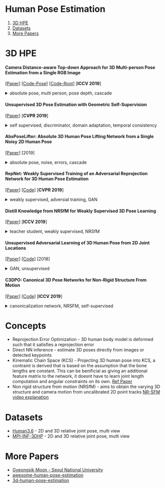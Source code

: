 # Human Pose Estimation

1. [3D HPE](#3D-HPE)
2. [Datasets](#Datasets)
3. [More Papers](#More-Papers)  

3D HPE
======

#### Camera Distance-aware Top-down Approach for 3D Multi-person Pose Estimation from a Single RGB Image   
[[Paper](https://arxiv.org/pdf/1907.11346v2.pdf)]
[[Code-Pose](https://github.com/mks0601/3DMPPE_POSENET_RELEASE)] 
[[Code-Root](https://github.com/mks0601/3DMPPE_ROOTNET_RELEASE)] 
[**ICCV 2019**]

<details>
<summary>
absolute pose, multi person, pose depth, cascade
</summary>  
  
> * A general framework with 3 networks. 1). Human detection 2). RootNet - Human root localization in global 3D world. 3). PoseNet - 3D single-person pose w.r.t Root. where, Root is a fixed ref. point of human body say, pelvis.  
> * The RootNet learns 2D co-ordinates of the root and depth separately. Depth is estimated using metric euivlent to pinhole camera model by assuming a constant area for a human in real world and area in image world, i.e bounding box after converting to 1:1 aspect ratio. To handle this constant area assumption (i.e if the human is child or in sitting postion etc), the RootNet from image features, learns a parameter to rectify the area in image world instead to nullify the error in area in real world. Thus predicting a good depth estimate of the human root
> * Using the localized root from RootNet and 3D pose relative to root from PoseNet, all the detected 3D poses are shifted to respective positions in the global 3D world. As it is modular one can replace the models with SOTA to improve performance. 

</details>

#### Unsupervised 3D Pose Estimation with Geometric Self-Supervision 
[[Paper](https://arxiv.org/pdf/1904.04812.pdf)]
[**CVPR 2019**]

<details>
<summary>
self supervised, discriminator, domain adaptation, temporal consistency    
</summary>
  
> * Unsupervised learning to lift 2D joints to 3D skeletons 
> * Lifter network outputs 3D pose which is then rotated in random angles and is projected to 2D in a different POV. A discriminator is used to evaluate if this new 2D pose is in the possible pose distribution which is learnt from 2D pose datasets.
> * Geometric Self Consistency  
    1. Since rotations should not change a 3D pose, this new 2D projection when lifted again should give a 3D skeleton when rotated back to the original POV gives back the original 3D pose.   
    2. And the re-projection of this new 3D skeleton that is rotated to original POV should give a 2D joint identical to the initial 2D joints. These geometric consistencies can be used to generate large data in a self-supervised manner. 
> * Since training unsupervisedly need more data, a 2D adapter network is trained to convert 2D joints from source domain to a target domain
> * For sequential 2D pose from video, temporal discriminator is used to evaluate if 2D pose is real or fake based on the previous 2D pose during run time. This improves performance in inference time even when input is not sequential.   

</details>


#### AbsPoseLifter: Absolute 3D Human Pose Lifting Network from a Single Noisy 2D Human Pose
[[Paper](https://arxiv.org/pdf/1910.12029.pdf)]
[2019]
</br>
<details>
<summary>
absolute pose, noise, errors, cascade    
</summary>

> * method for estimating the root coordinates and root-relative 3D pose simultaneously 
> * Ambiguities also applies to other papers
    1. size ambiguity - the size of the human subject is learned implicitly from datasets
    2. focal length ambiguity - outputs the canonical root depth normalized by the focal length instead of the real depth. If additional focal length information is available, we can obtain the root’s real depth from the canonical depth 
> * 2D pose estimation errors exhibit a similar distribution regardless of the type of 2D pose estimator
> * In order to train the lifting network such a distribution of errors are imparted to the 2D GT to synthasize realistic 2D pose that a 2D pose estimator would provide
> * novel normalization layer normalizes the input 2D pose and adds the target subject’s 2D location and scale information as intermediate features.

</details>

#### RepNet: Weakly Supervised Training of an Adversarial Reprojection Network for 3D Human Pose Estimation
[[Paper](https://arxiv.org/pdf/1902.09868.pdf)]
[[Code](https://github.com/bastianwandt/RepNet)]
[**CVPR 2019**]
<details>
<summary>
weakly supervised, adversial training, GAN    
</summary>

> * An adversarial training method for a 3D human pose
estimation neural network (RepNet) based on a 2D reprojection
> * Weakly supervised training without 2D-3D correspondences and unknown cameras.
> * Simultaneous 3D skeletal keypoints and camera pose
estimation
> * A layer encoding a kinematic chain representation that
includes bone lengths and joint angle informations
> * A pose regression network that generalizes well to unknown human poses and cameras
</details>

#### Distill Knowledge from NRSfM for Weakly Supervised 3D Pose Learning
[[Paper](http://openaccess.thecvf.com/content_ICCV_2019/papers/Wang_Distill_Knowledge_From_NRSfM_for_Weakly_Supervised_3D_Pose_Learning_ICCV_2019_paper.pdf)]
[**ICCV 2019**]
<details>
<summary>
teacher student, weakly supervised, NRSfM    
</summary>
  
> * Weakly supervised pose estimation method using solely 2D landmark annotations  
> * Strong NRSfM baseline modified from Deep-NRSfM, which outperforms current published state-of-the-art NRSfM methods on H3.6M dataset  
> * New knowledge distilling algorithm applicable to NRSfM methods based on dictionary learning. Demonstrates that our learned network gets significantly lower error on the training set compared to its NRSfM teacher

</details>


#### Unsupervised Adversarial Learning of 3D Human Pose from 2D Joint Locations
[[Paper](https://arxiv.org/pdf/1803.08244.pdf)]
[[Code](https://github.com/DwangoMediaVillage/3dpose_gan)]
[2018]
<details>
<summary>
GAN, unsupervised    
</summary>

> * An unsupervised method that learns a 3D human pose from 2D joint locations in a single image without any 3D datasets
> * One of the first unsupervised paper?
</details>


#### C3DPO: Canonical 3D Pose Networks for Non-Rigid Structure From Motion 
[[Paper](https://arxiv.org/pdf/1909.02533.pdf)]
[[Code](https://github.com/facebookresearch/c3dpo_nrsfm)]
[**ICCV 2019**]
</br>
<details>
<summary>
canonicalization network, NRSFM, self-supervised
</summary>

> * recovers both 3D canonical shape and viewpoint using only 2D keypoints in a single image at test time
> * uses a novel self-supervised constraint "canoniacalization network" to correctly factorize 3D shape and viewpoint
> * can handle occlusions and missing values in the observations
> * works effectively across multiple object categories
> * both the factorization network and canonicalization network share the same core architecture
> * losses - 1) reprojection loss 2) canonicalization network loss 3) rotation invariance loss 
</details>



<!-- Template for a paper
#### Title 
[[Paper](https://arxiv.org/pdf/)]
[**Venue**]
</br>
<details>
<summary>
Keyword1, keyword2, keyword3    
</summary>
<*Remove this*/br>  
> * Keypoint 1 
> * Keypoint 2
</details>
End of Template -->  

Concepts
========
* Reprojection Error Optimization - 3D human body
model is deformed such that it satisfies a reprojection error  
* Direct NN inference -  estimate 3D poses directly from images or detected
keypoints
* Kinematic Chain Space (KCS) - Projecting 3D human pose into KCS, a contraint is derived that is based on the assumption that the bone lengths are constant. This can be benificial as giving an additional feature matrix to the network, it doesnt have to learn joint length computation and angular constraints on its own. [Ref Paper](https://arxiv.org/pdf/1702.00186.pdf)
* Non rigid structure from motion (NRSfM) - aims to obtain the varying 3D structure and camera motion from uncalibrated 2D point tracks [NR-SFM video explanation](https://www.youtube.com/watch?v=zBalNj2F8Ik)


Datasets
========
* [Human3.6](http://vision.imar.ro/human3.6m/description.php) - 2D and 3D relative joint pose, multi view
* [MPI-INF-3DHP](http://gvv.mpi-inf.mpg.de/3dhp-dataset/) - 2D and 3D relative joint pose, mutli view

More Papers
===========

* [Gyeongsik Moon - Seoul National University](https://scholar.google.com.hk/citations?user=2f2D258AAAAJ&hl=zh-CN)
* [awesome-human-pose-estimation](https://github.com/wangzheallen/awesome-human-pose-estimation)
* [3d-human-pose-estimation](https://github.com/trumDog/3d-human-pose-estimation)
